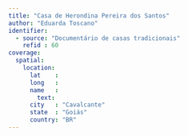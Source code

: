 ```yaml
---
title: "Casa de Herondina Pereira dos Santos"
author: "Eduarda Toscano"
identifier:
  - source: "Documentário de casas tradicionais"
    refid : 60
coverage:
  spatial:
    location:
      lat    :
      long   :
      name   :
        text:
      city   : "Cavalcante"
      state  : "Goiás"
      country: "BR"
---
```


